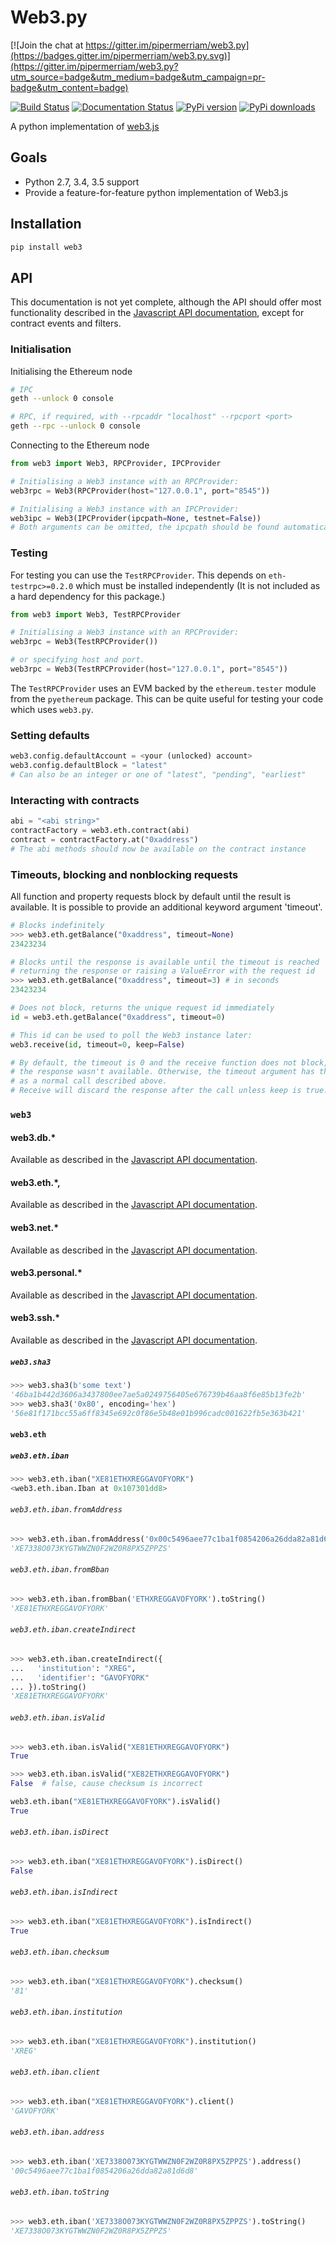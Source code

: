 # Web3.py

[![Join the chat at https://gitter.im/pipermerriam/web3.py](https://badges.gitter.im/pipermerriam/web3.py.svg)](https://gitter.im/pipermerriam/web3.py?utm_source=badge&utm_medium=badge&utm_campaign=pr-badge&utm_content=badge)

[![Build Status](https://travis-ci.org/pipermerriam/web3.py.png)](https://travis-ci.org/pipermerriam/web3.py)
[![Documentation Status](https://readthedocs.org/projects/web3.py/badge/?version=latest)](https://readthedocs.org/projects/web3.py/?badge=latest)
[![PyPi version](https://pypip.in/v/web3.py/badge.png)](https://pypi.python.org/pypi/web3.py)
[![PyPi downloads](https://pypip.in/d/web3.py/badge.png)](https://pypi.python.org/pypi/web3.py)
   

A python implementation of [web3.js](https://github.com/ethereum/web3.js)

## Goals

* Python 2.7, 3.4, 3.5 support
* Provide a feature-for-feature python implementation of Web3.js


## Installation

```sh
pip install web3
```


## API

This documentation is not yet complete, although the API should offer most functionality described in the [Javascript API documentation](https://github.com/ethereum/wiki/wiki/JavaScript-API), except for contract events and filters.


### Initialisation

Initialising the Ethereum node
```sh
# IPC
geth --unlock 0 console

# RPC, if required, with --rpcaddr "localhost" --rpcport <port>
geth --rpc --unlock 0 console
```

Connecting to the Ethereum node

```python
from web3 import Web3, RPCProvider, IPCProvider

# Initialising a Web3 instance with an RPCProvider:
web3rpc = Web3(RPCProvider(host="127.0.0.1", port="8545"))

# Initialising a Web3 instance with an IPCProvider:
web3ipc = Web3(IPCProvider(ipcpath=None, testnet=False))
# Both arguments can be omitted, the ipcpath should be found automatically
```


### Testing

For testing you can use the `TestRPCProvider`.  This depends on
`eth-testrpc>=0.2.0` which must be installed independently (It is not included
as a hard dependency for this package.)


```python
from web3 import Web3, TestRPCProvider

# Initialising a Web3 instance with an RPCProvider:
web3rpc = Web3(TestRPCProvider())

# or specifying host and port.
web3rpc = Web3(TestRPCProvider(host="127.0.0.1", port="8545"))
```

The `TestRPCProvider` uses an EVM backed by the `ethereum.tester` module from
the `pyethereum` package.  This can be quite useful for testing your code which
uses `web3.py`.


### Setting defaults
```python
web3.config.defaultAccount = <your (unlocked) account>
web3.config.defaultBlock = "latest"
# Can also be an integer or one of "latest", "pending", "earliest"
```

### Interacting with contracts
```python
abi = "<abi string>"
contractFactory = web3.eth.contract(abi)
contract = contractFactory.at("0xaddress")
# The abi methods should now be available on the contract instance
```

### Timeouts, blocking and nonblocking requests
All function and property requests block by default until the result is available. It is possible to provide an additional keyword argument 'timeout'.
```python
# Blocks indefinitely
>>> web3.eth.getBalance("0xaddress", timeout=None)
23423234

# Blocks until the response is available until the timeout is reached
# returning the response or raising a ValueError with the request id
>>> web3.eth.getBalance("0xaddress", timeout=3) # in seconds
23423234

# Does not block, returns the unique request id immediately
id = web3.eth.getBalance("0xaddress", timeout=0)

# This id can be used to poll the Web3 instance later:
web3.receive(id, timeout=0, keep=False)

# By default, the timeout is 0 and the receive function does not block, returning None if
# the response wasn't available. Otherwise, the timeout argument has the same behaviour
# as a normal call described above.
# Receive will discard the response after the call unless keep is true.
```

### `web3`

#### web3.db.*
Available as described in the [Javascript API documentation](https://github.com/ethereum/wiki/wiki/JavaScript-API).

#### web3.eth.*,
Available as described in the [Javascript API documentation](https://github.com/ethereum/wiki/wiki/JavaScript-API).

#### web3.net.*
Available as described in the [Javascript API documentation](https://github.com/ethereum/wiki/wiki/JavaScript-API).

#### web3.personal.*

Available as described in the [Javascript API documentation](https://github.com/ethereum/wiki/wiki/JavaScript-API).

#### web3.ssh.*

Available as described in the [Javascript API documentation](https://github.com/ethereum/wiki/wiki/JavaScript-API).

##### `web3.sha3`

```python
>>> web3.sha3(b'some text')
'46ba1b442d3606a3437800ee7ae5a0249756405e676739b46aa8f6e85b13fe2b'
>>> web3.sha3('0x80', encoding='hex')
'56e81f171bcc55a6ff8345e692c0f86e5b48e01b996cadc001622fb5e363b421'
```


#### `web3.eth`

##### `web3.eth.iban`

```python
>>> web3.eth.iban("XE81ETHXREGGAVOFYORK")
<web3.eth.iban.Iban at 0x107301dd8>
```


###### `web3.eth.iban.fromAddress`

```python
>>> web3.eth.iban.fromAddress('0x00c5496aee77c1ba1f0854206a26dda82a81d6d8').toString()
'XE7338O073KYGTWWZN0F2WZ0R8PX5ZPPZS'
```


###### `web3.eth.iban.fromBban`

```python
>>> web3.eth.iban.fromBban('ETHXREGGAVOFYORK').toString()
'XE81ETHXREGGAVOFYORK'
```


###### `web3.eth.iban.createIndirect`

```python
>>> web3.eth.iban.createIndirect({
...   'institution': "XREG",
...   'identifier': "GAVOFYORK"
... }).toString()
'XE81ETHXREGGAVOFYORK'
```


###### `web3.eth.iban.isValid`

```python
>>> web3.eth.iban.isValid("XE81ETHXREGGAVOFYORK")
True

>>> web3.eth.iban.isValid("XE82ETHXREGGAVOFYORK")
False  # false, cause checksum is incorrect

web3.eth.iban("XE81ETHXREGGAVOFYORK").isValid()
True
```


###### `web3.eth.iban.isDirect`

```python
>>> web3.eth.iban("XE81ETHXREGGAVOFYORK").isDirect()
False
```


###### `web3.eth.iban.isIndirect`

```python
>>> web3.eth.iban("XE81ETHXREGGAVOFYORK").isIndirect()
True
```


###### `web3.eth.iban.checksum`

```python
>>> web3.eth.iban("XE81ETHXREGGAVOFYORK").checksum()
'81'
```


###### `web3.eth.iban.institution`

```python
>>> web3.eth.iban("XE81ETHXREGGAVOFYORK").institution()
'XREG'
```


###### `web3.eth.iban.client`

```python
>>> web3.eth.iban("XE81ETHXREGGAVOFYORK").client()
'GAVOFYORK'
```


###### `web3.eth.iban.address`

```python
>>> web3.eth.iban('XE7338O073KYGTWWZN0F2WZ0R8PX5ZPPZS').address()
'00c5496aee77c1ba1f0854206a26dda82a81d6d8'
```


###### `web3.eth.iban.toString`

```python
>>> web3.eth.iban('XE7338O073KYGTWWZN0F2WZ0R8PX5ZPPZS').toString()
'XE7338O073KYGTWWZN0F2WZ0R8PX5ZPPZS'
```

